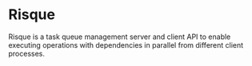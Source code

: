 # Risque

Risque is a task queue management server and client API to enable executing
operations with dependencies in parallel from different client processes.
